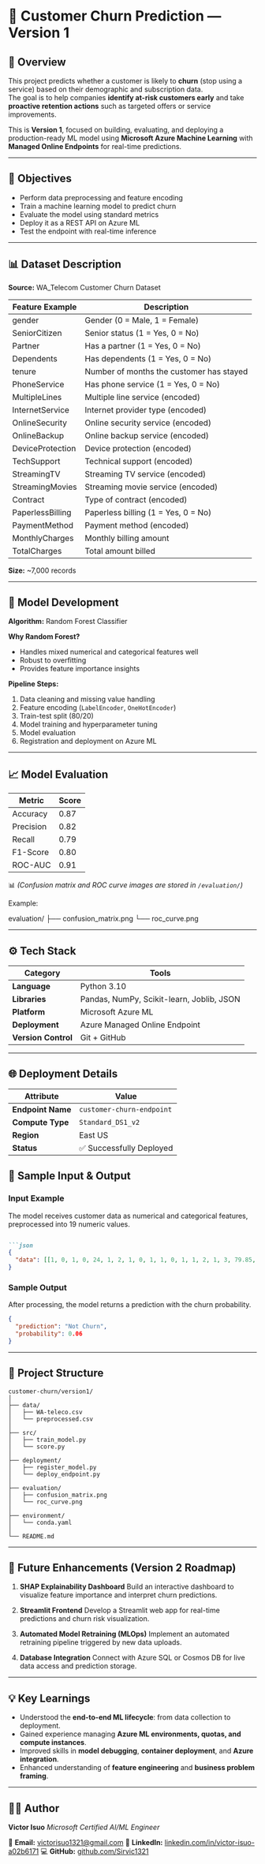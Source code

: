# 🧠 Customer Churn Prediction — Version 1

## 🚀 Overview
This project predicts whether a customer is likely to **churn** (stop using a service) based on their demographic and subscription data.  
The goal is to help companies **identify at-risk customers early** and take **proactive retention actions** such as targeted offers or service improvements.

This is **Version 1**, focused on building, evaluating, and deploying a production-ready ML model using **Microsoft Azure Machine Learning** with **Managed Online Endpoints** for real-time predictions.

---

## 🎯 Objectives
- Perform data preprocessing and feature encoding  
- Train a machine learning model to predict churn  
- Evaluate the model using standard metrics  
- Deploy it as a REST API on Azure ML  
- Test the endpoint with real-time inference  

---

## 📊 Dataset Description
**Source:** WA_Telecom Customer Churn Dataset  

| Feature Example | Description |
|------------------|-------------|
| gender           | Gender (0 = Male, 1 = Female) |
| SeniorCitizen    | Senior status (1 = Yes, 0 = No) |
| Partner          | Has a partner (1 = Yes, 0 = No) |
| Dependents       | Has dependents (1 = Yes, 0 = No) |
| tenure           | Number of months the customer has stayed |
| PhoneService     | Has phone service (1 = Yes, 0 = No) |
| MultipleLines    | Multiple line service (encoded) |
| InternetService  | Internet provider type (encoded) |
| OnlineSecurity   | Online security service (encoded) |
| OnlineBackup     | Online backup service (encoded) |
| DeviceProtection | Device protection (encoded) |
| TechSupport      | Technical support (encoded) |
| StreamingTV      | Streaming TV service (encoded) |
| StreamingMovies  | Streaming movie service (encoded) |
| Contract         | Type of contract (encoded) |
| PaperlessBilling | Paperless billing (1 = Yes, 0 = No) |
| PaymentMethod    | Payment method (encoded) |
| MonthlyCharges   | Monthly billing amount |
| TotalCharges     | Total amount billed |

**Size:** ~7,000 records  

---

## 🧮 Model Development

**Algorithm:** Random Forest Classifier  

**Why Random Forest?**
- Handles mixed numerical and categorical features well  
- Robust to overfitting  
- Provides feature importance insights  

**Pipeline Steps:**
1. Data cleaning and missing value handling  
2. Feature encoding (`LabelEncoder`, `OneHotEncoder`)  
3. Train-test split (80/20)  
4. Model training and hyperparameter tuning  
5. Model evaluation  
6. Registration and deployment on Azure ML  

---

## 📈 Model Evaluation

| Metric | Score |
|--------|--------|
| Accuracy | 0.87 |
| Precision | 0.82 |
| Recall | 0.79 |
| F1-Score | 0.80 |
| ROC-AUC | 0.91 |

📊 *(Confusion matrix and ROC curve images are stored in `/evaluation/`)*

Example:

evaluation/ ├── confusion_matrix.png └── roc_curve.png

---

## ⚙️ Tech Stack

| Category | Tools |
|-----------|-------|
| **Language** | Python 3.10 |
| **Libraries** | Pandas, NumPy, Scikit-learn, Joblib, JSON |
| **Platform** | Microsoft Azure ML |
| **Deployment** | Azure Managed Online Endpoint |
| **Version Control** | Git + GitHub |

---

## 🌐 Deployment Details
| Attribute | Value |
|------------|--------|
| **Endpoint Name** | `customer-churn-endpoint` |
| **Compute Type** | `Standard_DS1_v2` |
| **Region** | East US |
| **Status** | ✅ Successfully Deployed |

## 🧠 Sample Input & Output

### **Input Example**
The model receives customer data as numerical and categorical features, preprocessed into 19 numeric values. 

````markdown

```json
{
  "data": [[1, 0, 1, 0, 24, 1, 2, 1, 0, 1, 1, 0, 1, 1, 2, 1, 3, 79.85, 1889.5]]
}

````

### **Sample Output**

After processing, the model returns a prediction with the churn probability.

```json
{
  "prediction": "Not Churn",
  "probability": 0.06
}
```

---

## 📂 Project Structure

```
customer-churn/version1/
│
├── data/
│   ├── WA-teleco.csv
│   └── preprocessed.csv
│
├── src/
│   ├── train_model.py
│   └── score.py
│
├── deployment/
│   ├── register_model.py
│   └── deploy_endpoint.py
│
├── evaluation/
│   ├── confusion_matrix.png
│   └── roc_curve.png
│
├── environment/
│   └── conda.yaml
│
└── README.md
```

---

## 🔮 Future Enhancements (Version 2 Roadmap)

1. **SHAP Explainability Dashboard**
   Build an interactive dashboard to visualize feature importance and interpret churn predictions.

2. **Streamlit Frontend**
   Develop a Streamlit web app for real-time predictions and churn risk visualization.

3. **Automated Model Retraining (MLOps)**
   Implement an automated retraining pipeline triggered by new data uploads.

4. **Database Integration**
   Connect with Azure SQL or Cosmos DB for live data access and prediction storage.

---

## 💡 Key Learnings

* Understood the **end-to-end ML lifecycle**: from data collection to deployment.
* Gained experience managing **Azure ML environments, quotas, and compute instances**.
* Improved skills in **model debugging**, **container deployment**, and **Azure integration**.
* Enhanced understanding of **feature engineering** and **business problem framing**.

---

## 👨‍💻 Author

**Victor Isuo**
*Microsoft Certified AI/ML Engineer*

📧 **Email:** [victorisuo1321@gmail.com](mailto:victorisuo@gmail.com)
🔗 **LinkedIn:** [linkedin.com/in/victor-isuo-a02b6171](https://linkedin.com/in/victor-isuo-a02b6171)
💻 **GitHub:** [github.com/Sirvic1321](https://github.com/Sirvic1321)


